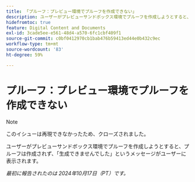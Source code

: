 ```yaml
---
title: 「プルーフ：プレビュー環境でプルーフを作成できない」
description: ユーザーがプレビューサンドボックス環境でプルーフを作成しようとすると、プルーフは作成されず、生成に失敗したというメッセージが表示されます。
hidefromtoc: true
feature: Digital Content and Documents
exl-id: 3cade5ee-e561-48d4-a570-6fc1cbf409f1
source-git-commit: c0bf0412970cb1bab476b59413ed44e0b432c9ec
workflow-type: tm+mt
source-wordcount: '83'
ht-degree: 59%

---
```


# プルーフ：プレビュー環境でプルーフを作成できない

>[!NOTE]
>
>このイシューは再現できなかったため、クローズされました。

ユーザーがプレビューサンドボックス環境でプルーフを作成しようとすると、プルーフは作成されず、「生成できませんでした」というメッセージがユーザーに表示されます。

_最初に報告されたのは 2024年10月17日（PT）です。_
